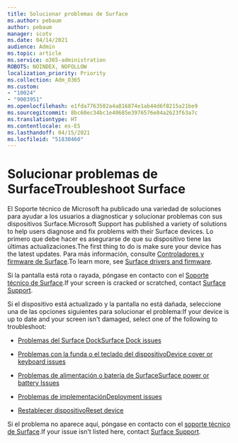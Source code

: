 ```yaml
---
title: Solucionar problemas de Surface
ms.author: pebaum
author: pebaum
manager: scotv
ms.date: 04/14/2021
audience: Admin
ms.topic: article
ms.service: o365-administration
ROBOTS: NOINDEX, NOFOLLOW
localization_priority: Priority
ms.collection: Adm_O365
ms.custom:
- "10024"
- "9003951"
ms.openlocfilehash: e1fda7763502a4a816874e1ab44d6f8215a21be9
ms.sourcegitcommit: 8bc60ec34bc1e40685e3976576e04a2623f63a7c
ms.translationtype: HT
ms.contentlocale: es-ES
ms.lasthandoff: 04/15/2021
ms.locfileid: "51830460"
---
```

# <a name="troubleshoot-surface"></a><span data-ttu-id="e1444-102">Solucionar problemas de Surface</span><span class="sxs-lookup"><span data-stu-id="e1444-102">Troubleshoot Surface</span></span>

<span data-ttu-id="e1444-103">El Soporte técnico de Microsoft ha publicado una variedad de soluciones para ayudar a los usuarios a diagnosticar y solucionar problemas con sus dispositivos Surface.</span><span class="sxs-lookup"><span data-stu-id="e1444-103">Microsoft Support has published a variety of solutions to help users diagnose and fix problems with their Surface devices.</span></span> <span data-ttu-id="e1444-104">Lo primero que debe hacer es asegurarse de que su dispositivo tiene las últimas actualizaciones.</span><span class="sxs-lookup"><span data-stu-id="e1444-104">The first thing to do is make sure your device has the latest updates.</span></span> <span data-ttu-id="e1444-105">Para más información, consulte [Controladores y firmware de Surface](https://docs.microsoft.com/surface/support-solutions-surface#surface-drivers-and-firmware).</span><span class="sxs-lookup"><span data-stu-id="e1444-105">To learn more, see [Surface drivers and firmware](https://docs.microsoft.com/surface/support-solutions-surface#surface-drivers-and-firmware).</span></span>

<span data-ttu-id="e1444-106">Si la pantalla está rota o rayada, póngase en contacto con el [Soporte técnico de Surface](https://docs.microsoft.com/surface/contact-surface-support?tabs=online).</span><span class="sxs-lookup"><span data-stu-id="e1444-106">If your screen is cracked or scratched, contact [Surface Support](https://docs.microsoft.com/surface/contact-surface-support?tabs=online).</span></span>

<span data-ttu-id="e1444-107">Si el dispositivo está actualizado y la pantalla no está dañada, seleccione una de las opciones siguientes para solucionar el problema:</span><span class="sxs-lookup"><span data-stu-id="e1444-107">If your device is up to date and your screen isn't damaged, select one of the following to troubleshoot:</span></span>
 
- [<span data-ttu-id="e1444-108">Problemas del Surface Dock</span><span class="sxs-lookup"><span data-stu-id="e1444-108">Surface Dock issues</span></span>](https://docs.microsoft.com/surface/support-solutions-surface#surface-dock-issues)
 
- [<span data-ttu-id="e1444-109">Problemas con la funda o el teclado del dispositivo</span><span class="sxs-lookup"><span data-stu-id="e1444-109">Device cover or keyboard issues</span></span>](https://support.microsoft.com/sbs/surface/troubleshoot-your-surface-type-cover-or-keyboard-5b7ed1a7-bedd-5164-94a7-87f8e95df3fe??)
 
- [<span data-ttu-id="e1444-110">Problemas de alimentación o batería de Surface</span><span class="sxs-lookup"><span data-stu-id="e1444-110">Surface power or battery Issues</span></span>](https://docs.microsoft.com/surface/support-solutions-surface#surface-power-or-battery-issues)
 
- [<span data-ttu-id="e1444-111">Problemas de implementación</span><span class="sxs-lookup"><span data-stu-id="e1444-111">Deployment issues</span></span>](https://docs.microsoft.com/surface/support-solutions-surface#deployment-issues)
 
- [<span data-ttu-id="e1444-112">Restablecer dispositivo</span><span class="sxs-lookup"><span data-stu-id="e1444-112">Reset device</span></span>](https://docs.microsoft.com/surface/support-solutions-surface#reset-device)

<span data-ttu-id="e1444-113">Si el problema no aparece aquí, póngase en contacto con el [soporte técnico de Surface](https://docs.microsoft.com/surface/contact-surface-support?tabs=online).</span><span class="sxs-lookup"><span data-stu-id="e1444-113">If your issue isn't listed here, contact [Surface Support](https://docs.microsoft.com/surface/contact-surface-support?tabs=online).</span></span>

